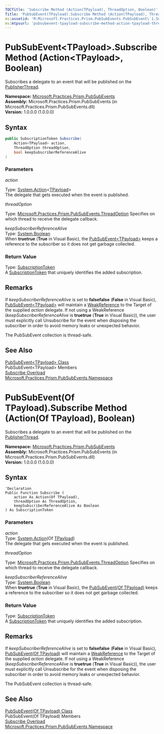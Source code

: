 ```yaml
---
TOCTitle: 'Subscribe Method (Action(TPayload), ThreadOption, Boolean)'
Title: 'PubSubEvent(TPayload).Subscribe Method (Action(TPayload), ThreadOption, Boolean) (Microsoft.Practices.Prism.PubSubEvents)'
ms:assetid: 'M:Microsoft.Practices.Prism.PubSubEvents.PubSubEvent\`1.Subscribe(System.Action{\`0},Microsoft.Practices.Prism.PubSubEvents.ThreadOption,System.Boolean)'
ms:mtpsurl: 'pubsubevent-tpayload-subscribe-method-action-tpayload-threadoption-boolean-mspp-pubsubevents.md'
---
```


# PubSubEvent&lt;TPayload&gt;.Subscribe Method (Action&lt;TPayload&gt;, Boolean)
Subscribes a delegate to an event that will be published on the [PublisherThread](/patterns-practices/reference/threadoption-enumeration-mspp-pubsubevents).

**Namespace:** [Microsoft.Practices.Prism.PubSubEvents](/patterns-practices/reference/mspp-pubsubevents-namespace)  
**Assembly:** Microsoft.Practices.Prism.PubSubEvents (in Microsoft.Practices.Prism.PubSubEvents.dll)<br/>
**Version:** 1.0.0.0 (1.0.0.0)

## Syntax

```C#
public SubscriptionToken Subscribe(
	Action<TPayload> action,
	ThreadOption threadOption,
	bool keepSubscriberReferenceAlive
)
```
### Parameters

*action*

Type: [System.Action](http://msdn.microsoft.com/en-us/library/018hxwa8)&lt;[TPayload](/patterns-practices/reference/pubsubevent-tpayload-class-mspp-pubsubevents)&gt;<br/>
The delegate that gets executed when the event is published.

*threadOption*

Type: [Microsoft.Practices.Prism.PubSubEvents.ThreadOption](/patterns-practices/reference/threadoption-enumeration-mspp-pubsubevents)
Specifies on which thread to receive the delegate callback.

*keepSubscriberReferenceAlive*<br/>
Type: [System.Boolean](http://msdn.microsoft.com/en-us/library/a28wyd50)<br/>
When **truetrue** (**True** in Visual Basic), the [PubSubEvent&lt;TPayload&gt;](/patterns-practices/reference/pubsubevent-tpayload-class-mspp-pubsubevents) keeps a reference to the subscriber so it does not get garbage collected.

### Return Value

Type: [SubscriptionToken](/patterns-practices/reference/subscriptiontoken-class-mspp-pubsubevents)  
A [SubscriptionToken](/patterns-practices/reference/subscriptiontoken-class-mspp-pubsubevents) that uniquely identifies the added subscription.

## Remarks

If *keepSubscriberReferenceAlive* is set to **falsefalse** (**False** in Visual Basic), [PubSubEvent&lt;TPayload&gt;](/patterns-practices/reference/pubsubevent-tpayload-class-mspp-pubsubevents) will maintain a [WeakReference](http://msdn.microsoft.com/en-us/library/hbh8w2zd) to the Target of the supplied *action* delegate. If not using a WeakReference (*keepSubscriberReferenceAlive* is **truetrue** (**True** in Visual Basic)), the user must explicitly call Unsubscribe for the event when disposing the subscriber in order to avoid memory leaks or unexpected behavior.

The PubSubEvent collection is thread-safe.

## See Also

[PubSubEvent&lt;TPayload&gt; Class](/patterns-practices/reference/pubsubevent-tpayload-class-mspp-pubsubevents)  
PubSubEvent&lt;TPayload&gt; Members<br/>
[Subscribe Overload](/patterns-practices/reference/pubsubevent-tpayload-subscribe-method-mspp-pubsubevents)  
[Microsoft.Practices.Prism.PubSubEvents Namespace](/patterns-practices/reference/mspp-pubsubevents-namespace)<br/>

# PubSubEvent(Of TPayload).Subscribe Method (Action(Of TPayload), Boolean)
Subscribes a delegate to an event that will be published on the [PublisherThread](/patterns-practices/reference/threadoption-enumeration-mspp-pubsubevents).

**Namespace:** [Microsoft.Practices.Prism.PubSubEvents](/patterns-practices/reference/mspp-pubsubevents-namespace)  
**Assembly:** Microsoft.Practices.Prism.PubSubEvents (in Microsoft.Practices.Prism.PubSubEvents.dll)<br/>
**Version:** 1.0.0.0 (1.0.0.0)

## Syntax 

```VB
'Declaration
Public Function Subscribe ( 
	action As Action(Of TPayload),
	threadOption As ThreadOption,
	keepSubscriberReferenceAlive As Boolean
) As SubscriptionToken
```
### Parameters

*action*<br/>
Type: [System.Action](http://msdn.microsoft.com/en-us/library/018hxwa8)(Of [TPayload](/patterns-practices/reference/pubsubevent-tpayload-class-mspp-pubsubevents))<br/>
The delegate that gets executed when the event is published.

*threadOption*

Type: [Microsoft.Practices.Prism.PubSubEvents.ThreadOption](/patterns-practices/reference/threadoption-enumeration-mspp-pubsubevents)
Specifies on which thread to receive the delegate callback.

*keepSubscriberReferenceAlive*<br/>
Type: [System.Boolean](http://msdn.microsoft.com/en-us/library/a28wyd50)<br/>
When **truetrue** (**True** in Visual Basic), the [PubSubEvent(Of TPayload)](/patterns-practices/reference/pubsubevent-tpayload-class-mspp-pubsubevents) keeps a reference to the subscriber so it does not get garbage collected.

### Return Value

Type: [SubscriptionToken](/patterns-practices/reference/subscriptiontoken-class-mspp-pubsubevents)  
A [SubscriptionToken](/patterns-practices/reference/subscriptiontoken-class-mspp-pubsubevents) that uniquely identifies the added subscription.

## Remarks

If *keepSubscriberReferenceAlive* is set to **falsefalse** (**False** in Visual Basic), [PubSubEvent(Of TPayload)](/patterns-practices/reference/pubsubevent-tpayload-class-mspp-pubsubevents) will maintain a [WeakReference](http://msdn.microsoft.com/en-us/library/hbh8w2zd) to the Target of the supplied *action* delegate. If not using a WeakReference (*keepSubscriberReferenceAlive* is **truetrue** (**True** in Visual Basic)), the user must explicitly call Unsubscribe for the event when disposing the subscriber in order to avoid memory leaks or unexpected behavior.

The PubSubEvent collection is thread-safe.

## See Also

[PubSubEvent(Of TPayload) Class](/patterns-practices/reference/pubsubevent-tpayload-class-mspp-pubsubevents)  
PubSubEvent(Of TPayload) Members<br/>
[Subscribe Overload](/patterns-practices/reference/pubsubevent-tpayload-subscribe-method-mspp-pubsubevents)  
[Microsoft.Practices.Prism.PubSubEvents Namespace](/patterns-practices/reference/mspp-pubsubevents-namespace)<br/>